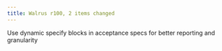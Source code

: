 ```yaml
---
title: Walrus r100, 2 items changed
---
```


Use dynamic specify blocks in acceptance specs for better reporting and granularity
